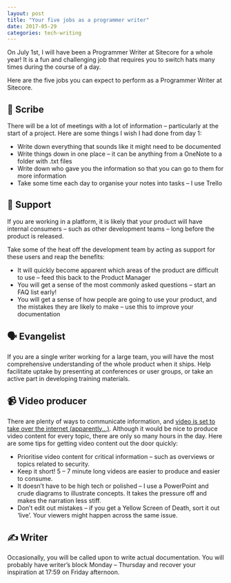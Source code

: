 ```yaml
---
layout: post
title: "Your five jobs as a programmer writer"
date: 2017-05-29
categories: tech-writing
---
```


On July 1st, I will have been a Programmer Writer at Sitecore for a whole year! It is a fun and challenging job that requires you to switch hats many times during the course of a day.

Here are the five jobs you can expect to perform as a Programmer Writer at Sitecore.

## 📜 Scribe

There will be a lot of meetings with a lot of information – particularly at the start of a project. Here are some things I wish I had done from day 1:

- Write down everything that sounds like it might need to be documented
- Write things down in one place – it can be anything from a OneNote to a folder with .txt files
- Write down who gave you the information so that you can go to them for more information
- Take some time each day to organise your notes into tasks – I use Trello

## 💬 Support

If you are working in a platform, it is likely that your product will have internal consumers – such as other development teams – long before the product is released.

Take some of the heat off the development team by acting as support for these users and reap the benefits:

- It will quickly become apparent which areas of the product are difficult to use – feed this back to the Product Manager
- You will get a sense of the most commonly asked questions – start an FAQ list early!
- You will get a sense of how people are going to use your product, and the mistakes they are likely to make – use this to improve your documentation

## 🗣 Evangelist

If you are a single writer working for a large team, you will have the most comprehensive understanding of the whole product when it ships. Help facilitate uptake by presenting at conferences or user groups, or take an active part in developing training materials.

## 📹 Video producer

There are plenty of ways to communicate information, and [video is set to take over the internet (apparently...)](https://tubularinsights.com/2019-internet-video-traffic/). Although it would be nice to produce video content for every topic, there are only so many hours in the day. Here are some tips for getting video content out the door quickly:

- Prioritise video content for critical information – such as overviews or topics related to security.
- Keep it short! 5 – 7 minute long videos are easier to produce and easier to consume.
- It doesn’t have to be high tech or polished – I use a PowerPoint and crude diagrams to illustrate concepts. It takes the pressure off and makes the narration less stiff.
- Don’t edit out mistakes – if you get a Yellow Screen of Death, sort it out ‘live’. Your viewers might happen across the same issue.

## ✍ Writer

Occasionally, you will be called upon to write actual documentation. You will probably have writer’s block Monday – Thursday and recover your inspiration at 17:59 on Friday afternoon.
